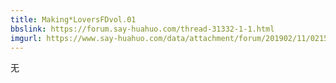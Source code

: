 ```yaml
---
title: Making*LoversFDvol.01
bbslink: https://forum.say-huahuo.com/thread-31332-1-1.html
imgurl: https://www.say-huahuo.com/data/attachment/forum/201902/11/021529nxtlfz6ql9u6qqul.png
---
```


无<!--more-->
